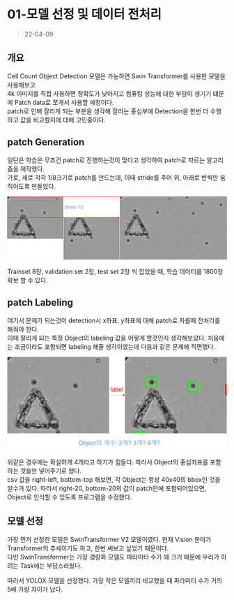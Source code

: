 # 01-모델 선정 및 데이터 전처리  
> 22-04-09

## 개요  

Cell Count Object Detection 모델은 가능하면 Swin Transformer를 사용한 모델을 사용해보고  
4k 이미지를 직접 사용하면 정확도가 낮아지고 컴퓨팅 성능에 대한 부담이 생기기 떄문에 Patch data로 쪼개서 사용할 예정이다.  
patch로 인해 잘리게 되는 부분을 생각해 잘리는 중심부에 Detection을 한번 더 수행하고 값을 비교할지에 대해 고민중이다.  

## patch Generation
일단은 학습은 무조건 patch로 진행하는것이 맞다고 생각하여 patch로 자르는 알고리즘을 제작했다.  
가로, 세로 각각 1/8크기로 patch를 만드는데, 이때 stride를 주어 위, 아래로 반씩만 움직이도록 만들었다.  

![](Assets/1.png)  

Trainset 8장, validation set 2장, test set 2장 씩 잡았을 때, 학습 데이터를 1800장 확보 할 수 있다.

## patch Labeling
여기서 문제가 되는것이 detection시 x좌표, y좌표에 대해 patch로 자를때 전처리를 해줘야 한다.  
이때 잘리게 되는 특정 Object의 labeling 값을 어떻게 할것인지 생각해보았다. 처음에는 조금이라도 포함되면 labeling 해줄 생각이였는데 다음과 같은 문제에 직면했다.  

![img](Assets/2.png)  

위같은 경우에는 확실하게 4개라고 하기가 힘들다. 따라서 Object의 중심좌표를 포함하는 것들만 넣어주기로 했다.  
csv 값을 right-left, bottom-top 해보면, 각 Object는 항상 40x40의 bbox인 것을 알수가 있다. 따라서 right-20, bottom-20의 값이 patch안에 포함되어있으면, Object로 인식할 수 있도록 프로그램을 수정했다.  

## 모델 선정  

가장 먼저 선정한 모델은 SwinTransformer V2 모델이였다. 현재 Vision 분야가 Transformer의 추세이기도 하고, 한번 써보고 싶었기 때문이다.  
다만 SwinTransformer는 가장 경량화 모델도 파라미터 수가 꽤 크기 때문에 우리가 하려는 Task에는 부담스러웠다.  

따라서 YOLOX 모델을 선정했다. 가장 작은 모델끼리 비교했을 때 파라미터 수가 거의 5배 가량 차이가 났다.  

